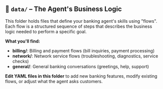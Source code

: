 ## 📂 `data/` – The Agent's Business Logic

This folder holds files that define your banking agent's skills using "flows". Each flow is a structured sequence of steps that describes the business logic needed to perform a specific goal. 

**What you'll find:**
- **billing/**: Billing and payment flows (bill inquiries, payment processing)
- **network/**: Network service flows (troubleshooting, diagnostics, service checks)
- **general/**: General banking conversations (greetings, help, support)

**Edit YAML files in this folder** to add new banking features, modify existing flows, or adjust what the agent asks customers.

